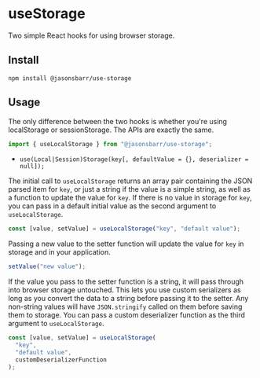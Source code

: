 # useStorage

Two simple React hooks for using browser storage.

## Install

```
npm install @jasonsbarr/use-storage
```

## Usage

The only difference between the two hooks is whether you're using localStorage or sessionStorage. The APIs are exactly the same.

```js
import { useLocalStorage } from "@jasonsbarr/use-storage";
```

- `use(Local|Session)Storage(key[, defaultValue = {}, deserializer = null]);`

The initial call to `useLocalStorage` returns an array pair containing the JSON parsed item for `key`, or just a string if the value is a simple string, as well as a function to update the value for `key`. If there is no value in storage for `key`, you can pass in a default initial value as the second argument to `useLocalStorage`.

```js
const [value, setValue] = useLocalStorage("key", "default value");
```

Passing a new value to the setter function will update the value for `key` in storage and in your application.

```js
setValue("new value");
```

If the value you pass to the setter function is a string, it will pass through into browser storage untouched. This lets you use custom serializers as long as you convert the data to a string before passing it to the setter. Any non-string values will have `JSON.stringify` called on them before saving them to storage. You can pass a custom deserializer function as the third argument to `useLocalStorage`.

```js
const [value, setValue] = useLocalStorage(
  "key",
  "default value",
  customDeserializerFunction
);
```
